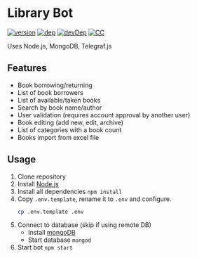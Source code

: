 # Library Bot
[![version](https://img.shields.io/github/tag/VChet/library-bot.svg?label=version)](https://github.com/VChet/library-bot/tags)
[![dep](https://img.shields.io/david/VChet/library-bot.svg?style=flat)](https://david-dm.org/VChet/library-bot)
[![devDep](https://img.shields.io/david/dev/VChet/library-bot.svg?label=devDependencies)](https://david-dm.org/VChet/library-bot?type=dev)
[![CC](https://img.shields.io/badge/Conventional%20Commits-1.0.0-green.svg)](https://conventionalcommits.org)

Uses Node.js, MongoDB, Telegraf.js

## Features
* Book borrowing/returning
* List of book borrowers
* List of available/taken books
* Search by book name/author
* User validation (requires account approval by another user)
* Book editing (add new, edit, archive)
* List of categories with a book count
* Books import from excel file

## Usage
1. Clone repository
1. Install [Node.js](https://nodejs.org/en/download/package-manager/)
1. Install all dependencies `npm install`
1. Copy `.env.template`, rename it to `.env` and configure.
    ```sh
    cp .env.template .env
    ```
1. Connect to database (skip if using remote DB)
    * Install [mongoDB](https://www.mongodb.com/download-center/community)
    * Start database `mongod`
1. Start bot `npm start`
